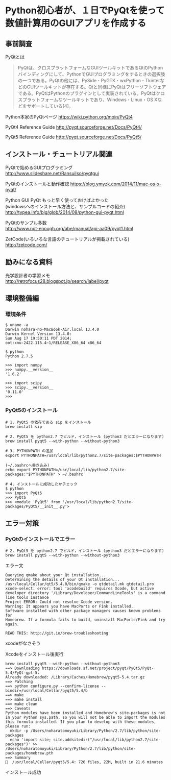 
# Python初心者が、１日でPyQtを使って数値計算用のGUIアプリを作成する

## 事前調査

PyQtとは
>PyQtは、クロスプラットフォームなGUIツールキットであるQtのPythonバインディングにして、PythonでGUIプログラミングをするときの選択肢の一つである。PyQtの他には、PySide・PyGTK・wxPython・TkinterなどのGUIツールキットが存在する。Qtと同様にPyQtはフリーソフトウェアである。PyQtはPythonのプラグインとして実装されている。PyQtはクロスプラットフォームなツールキットであり、Windows・Linux・OS Xなどをサポートしている[4]。

Python本家のPyQtページ
https://wiki.python.org/moin/PyQt4

PyQt4 Reference Guide
http://pyqt.sourceforge.net/Docs/PyQt4/

PyQt5 Reference Guide
http://pyqt.sourceforge.net/Docs/PyQt5/

## インストール・チュートリアル関連

PyQtで始めるGUIプログラミング  
http://www.slideshare.net/RansuiIso/pyqtgui

PyQtのインストールと動作確認
https://blog.ymyzk.com/2014/11/mac-os-x-pyqt/

Python GUI PyQt もっと早く使っておけばよかった  
(windowsへのインストール方法と、サンプルコードの紹介)  
http://typea.info/blg/glob/2014/08/python-gui-pyqt.html

PyQtのサンプル多数  
http://www.not-enough.org/abe/manual/api-aa09/pyqt1.html

ZetCode(いろいろな言語のチュートリアルが掲載されている)  
http://zetcode.com/

## 励みになる資料

光学設計者の学習メモ  
http://retrofocus28.blogspot.jp/search/label/pyqt

## 環境整備編

### 環境条件

	$ uname -a
	Darwin nohara-no-MacBook-Air.local 13.4.0 
	Darwin Kernel Version 13.4.0:
	Sun Aug 17 19:50:11 PDT 2014; 
	oot:xnu-2422.115.4~1/RELEASE_X86_64 x86_64

	$ python
	Python 2.7.5

	>>> import numpy 
	>>> numpy.__version__
	'1.6.2'

	>>> import scipy
	>>> scipy.__version__
	'0.11.0'
	>>> 

### PyQt5のインストール

	# 1. PyQt5 の依存である sip をインストール
	brew install sip

	# 2. PyQt5 を python2.7 でビルド，インストール (python3 だとエラーになります)
	brew install pyqt5 --with-python --without-python3

	# 3. PYTHONPATH の追加
	export PYTHONPATH=/usr/local/lib/python2.7/site-packages:$PYTHONPATH

	(~/.bashrcへ書き込み)
	echo export PYTHONPATH=/usr/local/lib/python2.7/site-packages:"$PYTHONPATH" > ~/.bashrc

	# 4. インストールに成功したかチェック
	$ python
	>>> import PyQt5
	>>> PyQt5
	>>> <module 'PyQt5' from '/usr/local/lib/python2.7/site-packages/PyQt5/__init__.py'>


## エラー対策

### PyQtのインストールでエラー

	# 2. PyQt5 を python2.7 でビルド，インストール (python3 だとエラーになります)
	brew install pyqt5 --with-python --without-python3

エラー文

	Querying qmake about your Qt installation...
	Determining the details of your Qt installation...
	/usr/local/Cellar/qt5/5.4.0/bin/qmake -o qtdetail.mk qtdetail.pro
	xcode-select: error: tool 'xcodebuild' requires Xcode, but active developer directory '/Library/Developer/CommandLineTools' is a command line tools instance
	Project ERROR: Could not resolve Xcode version.
	Warning: It appears you have MacPorts or Fink installed.
	Software installed with other package managers causes known problems for
	Homebrew. If a formula fails to build, uninstall MacPorts/Fink and try again.

	READ THIS: http://git.io/brew-troubleshooting

xcodeがなさそう

Xcodeをインストール後実行

	brew install pyqt5 --with-python --without-python3
	==> Downloading https://downloads.sf.net/project/pyqt/PyQt5/PyQt-5.4/PyQt-gpl-5.
	Already downloaded: /Library/Caches/Homebrew/pyqt5-5.4.tar.gz
	==> Patching
	==> python configure.py --confirm-license --bindir=/usr/local/Cellar/pyqt5/5.4/b
	==> make
	==> make install
	==> make clean
	==> Caveats
	Python modules have been installed and Homebrew's site-packages is not
	in your Python sys.path, so you will not be able to import the modules
	this formula installed. If you plan to develop with these modules,
	please run:
	  mkdir -p /Users/noharatomoyuki/Library/Python/2.7/lib/python/site-packages
	  echo 'import site; site.addsitedir("/usr/local/lib/python2.7/site-packages")' >> /Users/noharatomoyuki/Library/Python/2.7/lib/python/site-packages/homebrew.pth
	==> Summary
	🍺  /usr/local/Cellar/pyqt5/5.4: 726 files, 22M, built in 21.6 minutes

インストール成功





